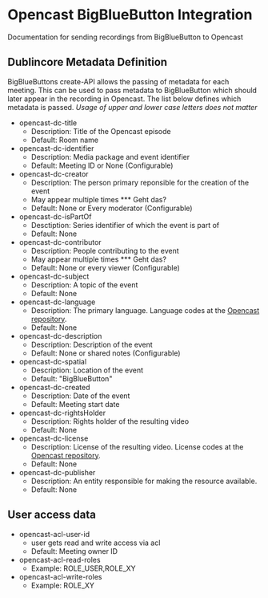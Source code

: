 # Opencast BigBlueButton Integration
Documentation for sending recordings from BigBlueButton to Opencast

Dublincore Metadata Definition
-------------------

BigBlueButtons create-API allows the passing of metadata for each meeting. This can be used to pass metadata to BigBlueButton which should later appear in the recording in Opencast. The list below defines which metadata is passed.
*Usage of upper and lower case letters does not matter*

- opencast-dc-title
    - Description: Title of the Opencast episode
    - Default: Room name
- opencast-dc-identifier
    - Description: Media package and event identifier
    - Default: Meeting ID or None (Configurable)
- opencast-dc-creator
    - Description: The person primary reponsible for the creation of the event
    - May appear multiple times *** Geht das?
    - Default: None or Every moderator (Configurable)
- opencast-dc-isPartOf
    - Desctiption: Series identifier of which the event is part of
    - Default: None
- opencast-dc-contributor
    - Description: People contributing to the event
    - May appear multiple times *** Geht das?
    - Default: None or every viewer (Configurable)
- opencast-dc-subject
    - Description: A topic of the event
    - Default: None
- opencast-dc-language
    - Description: The primary language. Language codes at the [Opencast repository](https://github.com/opencast/opencast/blob/develop/etc/listproviders/languages.properties).
    - Default: None
- opencast-dc-description
    - Description: Description of the event
    - Default: None or shared notes (Configurable)
- opencast-dc-spatial
    - Description: Location of the event
    - Default: "BigBlueButton"
- opencast-dc-created
    - Description: Date of the event
    - Default: Meeting start date
- opencast-dc-rightsHolder
    - Description: Rights holder of the resulting video
    - Default: None
- opencast-dc-license
    - Description: License of the resulting video. License codes at the [Opencast repository](https://github.com/opencast/opencast/blob/develop/etc/listproviders/licenses.properties).
    - Default: None
- opencast-dc-publisher
    - Description: An entity responsible for making the resource available.
    - Default: None


User access data
----------------

- opencast-acl-user-id
    - user gets read and write access via acl
    - Default: Meeting owner ID
- opencast-acl-read-roles
    - Example: ROLE_USER,ROLE_XY
- opencast-acl-write-roles
    - Example: ROLE_XY
